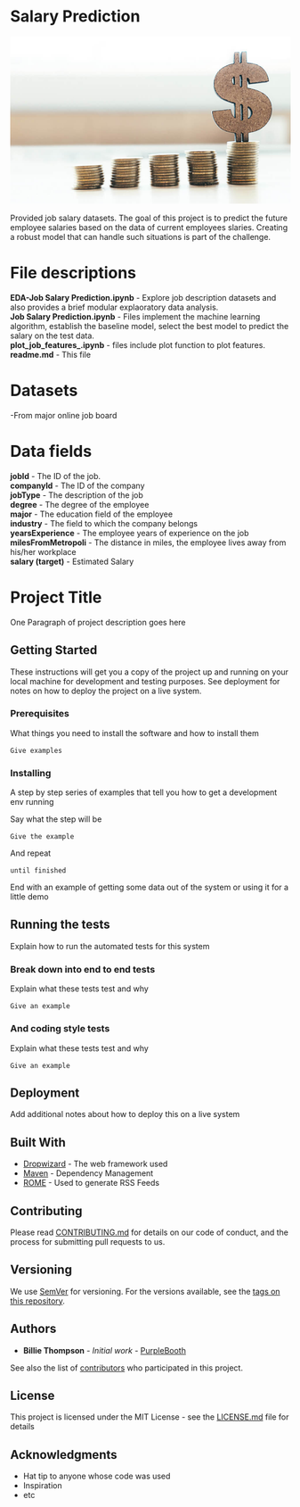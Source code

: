 # Salary Prediction
<img src="Salary_Pic.PNG" width="1100" height="300"/>

Provided job salary datasets. The goal of this project is to predict the future employee salaries based on the data of current employees slaries. Creating a robust model that can handle such situations is part of the challenge.

# File descriptions
**EDA-Job Salary Prediction.ipynb** - Explore job description datasets and also provides a brief modular explaoratory data analysis. <br/>
**Job Salary Prediction.ipynb** - Files implement the machine learning algorithm, establish the baseline model, select the best model to predict the salary on the test data. <br/>
**plot_job_features_.ipynb** - files include plot function to plot features. <br/>
**readme.md** - This file <br/>


# Datasets
-From major online job board

# Data fields
**jobId** - The ID of the job. <br/>
**companyId** - The ID of the company <br/>
**jobType** - The description of the job <br/>
**degree** - The degree of the employee <br/>
**major** - The education field of the employee <br/>
**industry** - The field to which the company belongs <br/>
**yearsExperience** -  The employee years of experience on the job<br/>
**milesFromMetropoli** - The distance in miles, the employee lives away from his/her workplace <br/>
**salary (target)** - Estimated Salary <br/>


# Project Title

One Paragraph of project description goes here

## Getting Started

These instructions will get you a copy of the project up and running on your local machine for development and testing purposes. See deployment for notes on how to deploy the project on a live system.

### Prerequisites

What things you need to install the software and how to install them

```
Give examples
```

### Installing

A step by step series of examples that tell you how to get a development env running

Say what the step will be

```
Give the example
```

And repeat

```
until finished
```

End with an example of getting some data out of the system or using it for a little demo

## Running the tests

Explain how to run the automated tests for this system

### Break down into end to end tests

Explain what these tests test and why

```
Give an example
```

### And coding style tests

Explain what these tests test and why

```
Give an example
```

## Deployment

Add additional notes about how to deploy this on a live system

## Built With

* [Dropwizard](http://www.dropwizard.io/1.0.2/docs/) - The web framework used
* [Maven](https://maven.apache.org/) - Dependency Management
* [ROME](https://rometools.github.io/rome/) - Used to generate RSS Feeds

## Contributing

Please read [CONTRIBUTING.md](https://gist.github.com/PurpleBooth/b24679402957c63ec426) for details on our code of conduct, and the process for submitting pull requests to us.

## Versioning

We use [SemVer](http://semver.org/) for versioning. For the versions available, see the [tags on this repository](https://github.com/your/project/tags). 

## Authors

* **Billie Thompson** - *Initial work* - [PurpleBooth](https://github.com/PurpleBooth)

See also the list of [contributors](https://github.com/your/project/contributors) who participated in this project.

## License

This project is licensed under the MIT License - see the [LICENSE.md](LICENSE.md) file for details

## Acknowledgments

* Hat tip to anyone whose code was used
* Inspiration
* etc
